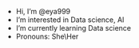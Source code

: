 - Hi, I’m @eya999
- I’m interested in Data science, AI
- I’m currently learning Data science
- Pronouns: She\Her

<!---
eya999/eya999 is a ✨ special ✨ repository because its `README.md` (this file) appears on your GitHub profile.
You can click the Preview link to take a look at your changes.
--->

